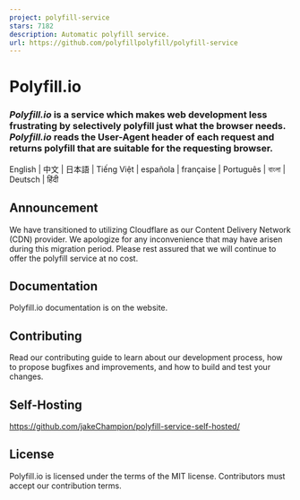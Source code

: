 ```yaml
---
project: polyfill-service
stars: 7182
description: Automatic polyfill service.
url: https://github.com/polyfillpolyfill/polyfill-service
---
```


Polyfill.io
===========

### _Polyfill.io_ is a service which makes web development less frustrating by selectively polyfill just what the browser needs. _Polyfill.io_ reads the User-Agent header of each request and returns polyfill that are suitable for the requesting browser.

English | 中文 | 日本語 | Tiếng Việt | española | française | Português | বাংলা | Deutsch | हिंदी

Announcement
------------

We have transitioned to utilizing Cloudflare as our Content Delivery Network (CDN) provider. We apologize for any inconvenience that may have arisen during this migration period. Please rest assured that we will continue to offer the polyfill service at no cost.

Documentation
-------------

Polyfill.io documentation is on the website.

Contributing
------------

Read our contributing guide to learn about our development process, how to propose bugfixes and improvements, and how to build and test your changes.

Self-Hosting
------------

https://github.com/jakeChampion/polyfill-service-self-hosted/

License
-------

Polyfill.io is licensed under the terms of the MIT license. Contributors must accept our contribution terms.
